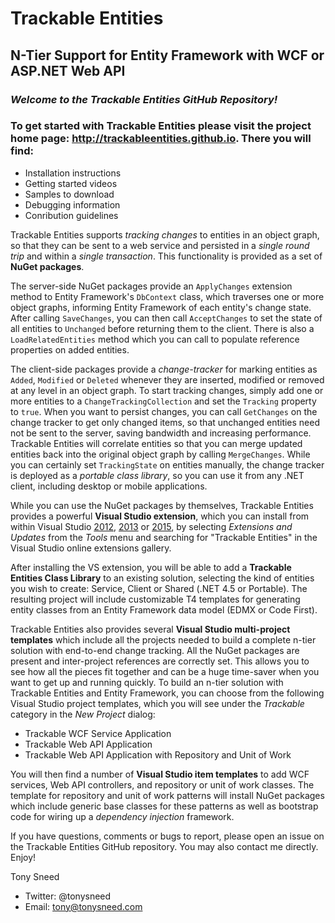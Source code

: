 # **Trackable Entities**
## N-Tier Support for Entity Framework with WCF or ASP.NET Web API

### *Welcome to the Trackable Entities GitHub Repository!*

### To get started with Trackable Entities please visit the project home page: http://trackableentities.github.io. There you will find:
- Installation instructions
- Getting started videos
- Samples to download
- Debugging information
- Conribution guidelines

Trackable Entities supports *tracking changes* to entities in an object graph, so that they can be sent to a web service and persisted in a *single round trip* and within a *single transaction*.  This functionality is provided as a set of **NuGet packages**.

The server-side NuGet packages provide an `ApplyChanges` extension method to Entity Framework's `DbContext` class, which traverses one or more object graphs, informing Entity Framework of each entity's change state.  After calling `SaveChanges`, you can then call `AcceptChanges` to set the state of all entities to `Unchanged` before returning them to the client.  There is also a `LoadRelatedEntities` method which you can call to populate reference properties on added entities.

The client-side packages provide a *change-tracker* for marking entities as `Added`, `Modified` or `Deleted` whenever they are inserted, modified or removed at any level in an object graph.  To start tracking changes, simply add one or more entities to a `ChangeTrackingCollection` and set the `Tracking` property to `true`.  When you want to persist changes, you can call `GetChanges` on the change tracker to get only changed items, so that unchanged entities need not be sent to the server, saving bandwidth and increasing performance.  Trackable Entities will correlate entities so that you can merge updated entities back into the original object graph by calling `MergeChanges`.  While you can certainly set `TrackingState` on entities manually, the change tracker is deployed as a *portable class library*, so you can use it from any .NET client, including desktop or mobile applications.

While you can use the NuGet packages by themselves, Trackable Entities provides a powerful **Visual Studio extension**, which you can install from within Visual Studio [2012](https://visualstudiogallery.msdn.microsoft.com/e6754f27-894d-45c4-833c-57aaa3288a31), [2013](http://visualstudiogallery.msdn.microsoft.com/74e6d323-c827-48be-90da-703a9fa8f530) or [2015](https://visualstudiogallery.msdn.microsoft.com/1815bc2c-e2ee-4df7-866f-fb8c45987515), by selecting *Extensions and Updates* from the *Tools* menu and searching for "Trackable Entities" in the Visual Studio online extensions gallery.

After installing the VS extension, you will be able to add a **Trackable Entities Class Library** to an existing solution, selecting the kind of entities you wish to create: Service, Client or Shared (.NET 4.5 or Portable). The resulting project will include customizable T4 templates for generating entity classes from an Entity Framework data model (EDMX or Code First).

Trackable Entities also provides several **Visual Studio multi-project templates** which include all the projects needed to build a complete n-tier solution with end-to-end change tracking.  All the NuGet packages are present and inter-project references are correctly set.  This allows you to see how all the pieces fit together and can be a huge time-saver when you want to get up and running quickly. To build an n-tier solution with Trackable Entities and Entity Framework, you can choose from the following Visual Studio project templates, which you will see under the *Trackable* category in the *New Project* dialog:

- Trackable WCF Service Application
- Trackable Web API Application
- Trackable Web API Application with Repository and Unit of Work

You will then find a number of **Visual Studio item templates** to add WCF services, Web API controllers, and repository or unit of work classes.  The template for repository and unit of work patterns will install NuGet packages which include generic base classes for these patterns as well as bootstrap code for wiring up a *dependency injection* framework.

If you have questions, comments or bugs to report, please open an issue on the Trackable Entities GitHub repository.  You may also contact me directly.  Enjoy!

Tony Sneed
- Twitter: @tonysneed
- Email: tony@tonysneed.com
